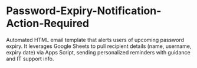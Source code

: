 # Password-Expiry-Notification-Action-Required
Automated HTML email template that alerts users of upcoming password expiry. It leverages Google Sheets to pull recipient details (name, username, expiry date) via Apps Script, sending personalized reminders with guidance and IT support info.
